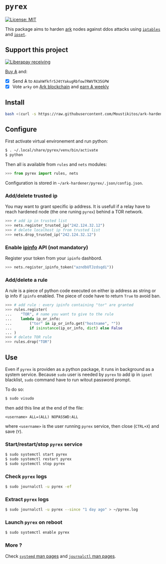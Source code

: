 # `pyrex`

[![License: MIT](https://img.shields.io/badge/License-MIT-yellow.svg)](https://raw.githubusercontent.com/Moustikitos/ark-hardener/master/LICENSE)

This package aims to harden [ark](https://ark.io) nodes against ddos attacks using
[`iptables`](https://manpages.ubuntu.com/manpages/bionic/en/man8/iptables.8.html)
and [`ipset`](https://manpages.ubuntu.com/manpages/bionic/man8/ipset.8.html).

## Support this project
 
 [![Liberapay receiving](https://img.shields.io/liberapay/goal/Toons?logo=liberapay)](https://liberapay.com/Toons/donate)
 
 [Buy &#1126;](https://bittrex.com/Account/Register?referralCode=NW5-DQO-QMT) and:
 
   * [X] Send &#1126; to `AUahWfkfr5J4tYakugRbfow7RWVTK35GPW`
   * [X] Vote `arky` on [Ark blockchain](https://explorer.ark.io) and [earn &#1126; weekly](http://arky-delegate.info/arky)

## Install

```bash
bash <(curl -s https://raw.githubusercontent.com/Moustikitos/ark-hardener/master/bash/pyrex-bin-install.sh)
```

## Configure

First activate virtual environement and run python:
```bash
$ . ~/.local/share/pyrex/venv/bin/activate
$ python
```

Then all is available from `rules` and `nets` modules:
```python
>>> from pyrex import rules, nets
```

Configuration is stored in `~/ark-hardener/pyrex/.json/config.json`.

### Add/delete trusted ip

You may want to grant specific ip address. It is usefull if a relay have to reach hardened node (the one runing `pyrex`) behind a TOR network.

```python
>>> # add ip in trusted list
>>> nets.register_trusted_ip("242.124.32.12")
>>> # delete localhost ip from trusted list
>>> nets.drop_trusted_ip("242.124.32.12")
```

### Enable [ipinfo](https://ipinfo.io) API (not mandatory)

Register your token from your `ipinfo` dashbord.

```python
>>> nets.register_ipinfo_token("azndbUTJzdsqdi"))
```

### Add/delete a rule

A rule is a piece of python code executed on either ip address as string or ip info if `ipinfo` enabled. The piece of code have to return `True` to avoid ban.

```python
>>> # add rule : every ipinfo containing "tor" are granted
>>> rules.register(
...    "TOR", # name you want to give to the rule
...    lambda ip_or_info:
...        ("tor" in ip_or_info.get("hostname", ""))
...        if isinstance(ip_or_info, dict) else False
... )
>>> # delete TOR rule
>>> rules.drop("TOR")
```

## Use

Even if `pyrex` is providen as a python package, it runs in background as a system service. Because `sudo` user is needed by `pyrex` to add ip in `ipset` blacklist, `sudo` command have to run witout password prompt.

To do so:

```bash
$ sudo visudo
```

then add this line at the end of the file:

```
<username> ALL=(ALL) NOPASSWD:ALL
```

where `<username>` is the user running `pyrex` service, then close (`CTRL+X`) and save (`Y`).

### Start/restart/stop `pyrex` service

```bash
$ sudo systemctl start pyrex
$ sudo systemctl restart pyrex
$ sudo systemctl stop pyrex
```

### Check `pyrex` logs

```bash
$ sudo journalctl -u pyrex -ef
```

### Extract `pyrex` logs

```bash
$ sudo journalctl -u pyrex --since "1 day ago" > ~/pyrex.log
```

### Launch `pyrex` on reboot

```bash
$ sudo systemctl enable pyrex
```

### More ?

Check [`systemd` man pages](https://man7.org/linux/man-pages/man1/systemd.1.html)
and [`journalctl` man pages](https://man7.org/linux/man-pages/man1/journalctl.1.html).
